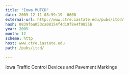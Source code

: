 ```yaml
---
title: "Iowa MUTCD"
date: 2005-12-11 08:59:19 -0600
external-url: http://www.ctre.iastate.edu/pubs/itcd/
hash: 0839f6a053ca08154f4d19f8e4f9855b
year: 2005
month: 12
scheme: http
host: www.ctre.iastate.edu
path: /pubs/itcd/

---
```


Iowa Traffic Control Devices and Pavement Markings
